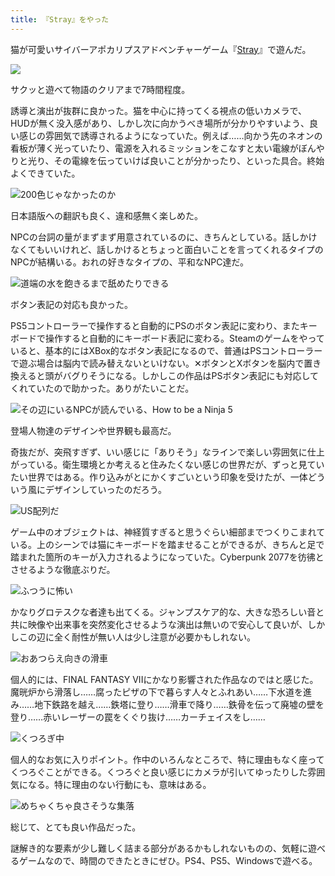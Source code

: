 ```yaml
---
title: 『Stray』をやった
---
```

猫が可愛いサイバーアポカリプスアドベンチャーゲーム『[Stray](https://store.steampowered.com/app/1332010/Stray/?l=japanese)』で遊んだ。

![](https://lh5.googleusercontent.com/N3yxC6btp0YN4RbhMrd4qHOS6INtfwR8AjaC1x-rUIyF8TGWXQF7C87wELs4mVZIBHOBWCgyBZsaGTwYrh8RFf2HjSlVbj4CHQRVAFikPJucDgtzYTYyNb_-iKb_V3VyA6hHiUY4qmCe3Z171hzDk1zgPSoXCsKPoXEbMH5_KIiRTvnjOXXQFYMCy4JJ2Q)

サクッと遊べて物語のクリアまで7時間程度。

誘導と演出が抜群に良かった。猫を中心に持ってくる視点の低いカメラで、HUDが無く没入感があり、しかし次に向かうべき場所が分かりやすいよう、良い感じの雰囲気で誘導されるようになっていた。例えば……向かう先のネオンの看板が薄く光っていたり、電源を入れるミッションをこなすと太い電線がぼんやりと光り、その電線を伝っていけば良いことが分かったり、といった具合。終始よくできていた。

![](https://lh6.googleusercontent.com/xCsXclBgsji9926Dy9_CfPmcxWDLyEg1KM5qGTD4iqVh5n-2OHm6ERtilVF7QHWoF57zMkauN7nJ229Wkb4_OYMskM0pjD_JGGzFqriwsLCsBAPi3SGOMSqhZca5zYP-dui4zCLG7wt5syz4XyY6otogidm3e1g5cB8kXoQ1QVi9KthyM7CYar0HFRwrtA "200色じゃなかったのか")

日本語版への翻訳も良く、違和感無く楽しめた。

NPCの台詞の量がまずまず用意されているのに、きちんとしている。話しかけなくてもいいけれど、話しかけるとちょっと面白いことを言ってくれるタイプのNPCが結構いる。おれの好きなタイプの、平和なNPC達だ。

![](https://lh4.googleusercontent.com/OBomkrnCHj_KMZgt134cLJY8CRCLIShAGg7XZelD8xIqSLGbBMDTiq6ZwaUgFobuo72c1P6Xf5kCW-5UPdVhCuDorhbOtmaCdDhv2yHzqZR5Z5q5gUg6Yi4aR9F5hdYZL2vgxDUWYiLYZLikn9_VfmLedfYa6q6uj6sh7ZH4imnw4enjp5LKrId22I5P3g "道端の水を飽きるまで舐めたりできる")

ボタン表記の対応も良かった。

PS5コントローラーで操作すると自動的にPSのボタン表記に変わり、またキーボードで操作すると自動的にキーボード表記に変わる。Steamのゲームをやっていると、基本的にはXBox的なボタン表記になるので、普通はPSコントローラーで遊ぶ場合は脳内で読み替えないといけない。✕ボタンとXボタンを脳内で置き換えると頭がバグりそうになる。しかしこの作品はPSボタン表記にも対応してくれていたので助かった。ありがたいことだ。

![](https://lh4.googleusercontent.com/cYdSZi-o0xY7_UuWYaen8e2y16noYCYjLIAhVaLbVlPveRSFpMrL9n1HdTYfP-icP1Du8efjgbM4YtBSBKAQ-eBbIV8OFFIFnHWNfy2FfENA-8B_GTkH6mkG6pJCio5TWDM_O-md2nHDCvjKF8lYi6Z6mI6TcOTndd6cX9RqVN15P839KXhLm2MdeflMzg "その辺にいるNPCが読んでいる、How to be a Ninja 5")

登場人物達のデザインや世界観も最高だ。

奇抜だが、突飛すぎず、いい感じに「ありそう」なラインで楽しい雰囲気に仕上がっている。衛生環境とか考えると住みたくない感じの世界だが、ずっと見ていたい世界ではある。作り込みがとにかくすごいという印象を受けたが、一体どういう風にデザインしていったのだろう。

![](https://lh3.googleusercontent.com/Ekr-4vo6F3bnfhvEDY0xb8Uyi5AA-W1evEplCIxxC6kHXZgPnN9oV59U_pbfgxEWT486PHU-l_cg3-TYulx8F75msJqEHQXLNKKrrBXpl_aYCxye1sojxkolGInJdNxM2Vk2OsGLSKantgBeLlrrXX0np1saczkfCP3TTYWbSwgttC6gbvnQdPSo8UOLhg "US配列だ")

ゲーム中のオブジェクトは、神経質すぎると思うぐらい細部までつくりこまれている。上のシーンでは猫にキーボードを踏ませることができるが、きちんと足で踏まれた箇所のキーが入力されるようになっていた。Cyberpunk 2077を彷彿とさせるような徹底ぶりだ。

![](https://lh6.googleusercontent.com/TjByM_5cB7kNnty2bwUbUr3c3LYOlWE6pgcxDhtX0hUEgV3dGtuNli3ocxGafuxFOUP37Nk3iz-D3HxSINfx8YwaCp18KYqtR92crV4YZGbIBlKwtnXbbth_k4wHlQl1P5fv96a9pitaOpHw-YpopXgREievNfnnEwxKm4JyMIJrxutKPkgidoFL-B6-sQ "ふつうに怖い")

かなりグロテスクな者達も出てくる。ジャンプスケア的な、大きな恐ろしい音と共に映像や出来事を突然変化させるような演出は無いので安心して良いが、しかしこの辺に全く耐性が無い人は少し注意が必要かもしれない。

![](https://lh4.googleusercontent.com/mtay3x7sKVe0h6DES6qA8AHuE0KMQmsTQDwMhRdzK970qaievPa3kIWwr9IL2jaFmd4K0RfvxgthXsE44KVSdKBNEVQMtDXfegbUezcXPYHrwYJvxbRRIySy_cC4oPQUYkUIImf4wr4LH4sfUsQxmAOQDY0j91OkdSpeFbxu344o2B5iTyecvgEMVH9sZA "おあつらえ向きの滑車")

個人的には、FINAL FANTASY VIIにかなり影響された作品なのではと感じた。魔晄炉から滑落し……腐ったピザの下で暮らす人々とふれあい……下水道を進み……地下鉄路を越え……鉄塔に登り……滑車で降り……鉄骨を伝って廃墟の壁を登り……赤いレーザーの罠をくぐり抜け……カーチェイスをし……

![](https://lh4.googleusercontent.com/KMk25AtmHxwLsYggOHXHnbjSasFOKJhjThsJPH1KfFBIHvv_vm0aE2TpsEw6T7vYVA8LV7fOJGjQWoNix1Q4ZUvaeMkKhqzBHmNi23xxh5KmxMIofEHAJZJ0k1RbTXjjj7eDeEhlX7tD1hW8_9j1MQzp3y0mojJiwqbkBfVRZOtjUHVCl7CgeeEvCErikQ "くつろぎ中")

個人的なお気に入りポイント。作中のいろんなところで、特に理由もなく座ってくつろぐことができる。くつろぐと良い感じにカメラが引いてゆったりした雰囲気になる。特に理由のない行動にも、意味はある。

![](https://lh5.googleusercontent.com/viNc-jBTayAj2iBLpDDJ-zvwvY00C0ziUbSzKg-H_grAM3H8EQFz0VGYzdJJSIKiOHAwnLt_s8Runy97KwahzCHtAWxhWfMfcFY4pdvqLQ4LLdw5yKjeVwE53dXUrN3kvyDsrzrq4l3sUPTuodtSqecBI_3NFNSljaaQGwGsqYczj0I_xDzzMG4aUSXdvw "めちゃくちゃ良さそうな集落")

総じて、とても良い作品だった。

謎解き的な要素が少し難しく詰まる部分があるかもしれないものの、気軽に遊べるゲームなので、時間のできたときにぜひ。PS4、PS5、Windowsで遊べる。
